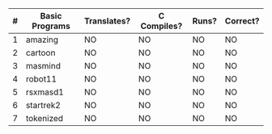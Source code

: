 |  #  |   Basic Programs     | Translates? | C Compiles? | Runs? | Correct? |
|-----|----------------------|-------------|-------------|-------|----------|
|   1 | amazing              |      NO     |      NO     |   NO  |     NO   |
|   2 | cartoon              |      NO     |      NO     |   NO  |     NO   |
|   3 | masmind              |      NO     |      NO     |   NO  |     NO   |
|   4 | robot11              |      NO     |      NO     |   NO  |     NO   |
|   5 | rsxmasd1             |      NO     |      NO     |   NO  |     NO   |
|   6 | startrek2            |      NO     |      NO     |   NO  |     NO   |
|   7 | tokenized            |      NO     |      NO     |   NO  |     NO   |
